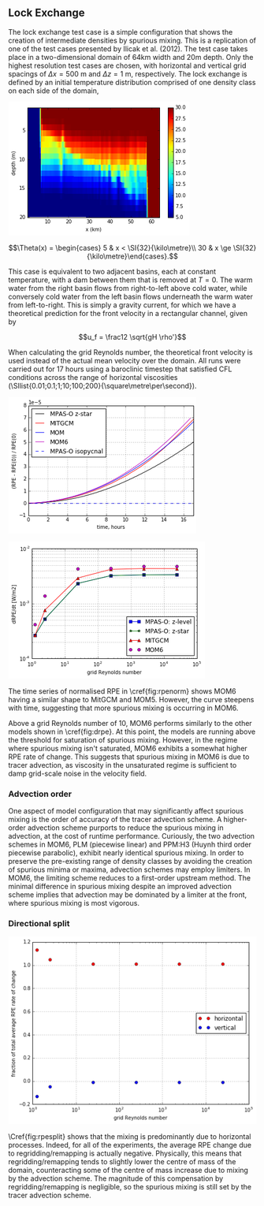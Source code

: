 ## Lock Exchange

The lock exchange test case is a simple configuration that shows the creation of intermediate densities by spurious mixing. This is a replication of one of the test cases presented by Ilicak et al. (2012). The test case takes place in a two-dimensional domain of 64km width and 20m depth. Only the highest resolution test cases are chosen, with horizontal and vertical grid spacings of $\Delta x = \SI{500}{\metre}$ and $\Delta z = \SI{1}{\metre}$, respectively. The lock exchange is defined by an initial temperature distribution comprised of one density class on each side of the domain,

![\label{fig:snapshot} Snapshot of lock exchange after 17 hours at $\nu_h = \SI{0.01}{\square\metre\per\second}$. Temperature is shown in colours. Spurious mixing at the front can be seen by the presence of many intermediate temperatures.](plots/lock_exchange_snapshot_0.01.png)

$$\Theta(x) = \begin{cases}
5 & x < \SI{32}{\kilo\metre}\\
30 & x \ge \SI{32}{\kilo\metre}\end{cases}.$$

This case is equivalent to two adjacent basins, each at constant temperature, with a dam between them that is removed at $T=0$. The warm water from the right basin flows from right-to-left above cold water, while conversely cold water from the left basin flows underneath the warm water from left-to-right. This is simply a gravity current, for which we have a theoretical prediction for the front velocity in a rectangular channel, given by

$$u_f = \frac12 \sqrt{gH \rho'}$$

When calculating the grid Reynolds number, the theoretical front velocity is used instead of the actual mean velocity over the domain. All runs were carried out for 17 hours using a baroclinic timestep that satisfied CFL conditions across the range of horizontal viscosities (\SIlist{0.01;0.1;1;10;100;200}{\square\metre\per\second}).

![\label{fig:rpenorm} Normalised RPE evolution for $\nu_h = 0.01$. MPAS-O, MITGCM and MOM results come from Petersen et al. (2015). MOM6 exhibits a larger increase in RPE due to spurious mixing.](plots/lock_exchange_rpe_norm.png)

![\label{fig:drpe} Instantaneous rate of RPE change at 17h. MPAS-O and MITGCM results come from Petersen et al. (2015).](plots/lock_exchange_drpe.png)

The time series of normalised RPE in \cref{fig:rpenorm} shows MOM6 having a similar shape to MitGCM and MOM5. However, the curve steepens with time, suggesting that more spurious mixing is occurring in MOM6.

Above a grid Reynolds number of 10, MOM6 performs similarly to the other models shown in \cref{fig:drpe}. At this point, the models are running above the threshold for saturation of spurious mixing. However, in the regime where spurious mixing isn't saturated, MOM6 exhibits a somewhat higher RPE rate of change. This suggests that spurious mixing in MOM6 is due to tracer advection, as viscosity in the unsaturated regime is sufficient to damp grid-scale noise in the velocity field.

### Advection order

One aspect of model configuration that may significantly affect spurious mixing is the order of accuracy of the tracer advection scheme. A higher-order advection scheme purports to reduce the spurious mixing in advection, at the cost of runtime performance. Curiously, the two advection schemes in MOM6, PLM (piecewise linear) and PPM:H3 (Huynh third order piecewise parabolic), exhibit nearly identical spurious mixing. In order to preserve the pre-existing range of density classes by avoiding the creation of spurious minima or maxima, advection schemes may employ limiters. In MOM6, the limiting scheme reduces to a first-order upstream method. The minimal difference in spurious mixing despite an improved advection scheme implies that advection may be dominated by a limiter at the front, where spurious mixing is most vigorous.

### Directional split

![\label{fig:rpesplit} Horizontal and vertical contributions to RPE change](plots/lock_exchange_drpe_split.png)

\Cref{fig:rpesplit} shows that the mixing is predominantly due to horizontal processes. Indeed, for all of the experiments, the average RPE change due to regridding/remapping is actually negative. Physically, this means that regridding/remapping tends to slightly lower the centre of mass of the domain, counteracting some of the centre of mass increase due to mixing by the advection scheme. The magnitude of this compensation by regridding/remapping is negligible, so the spurious mixing is still set by the tracer advection scheme.
